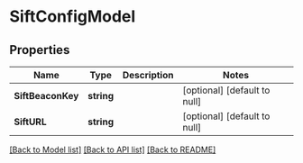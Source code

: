 # SiftConfigModel

## Properties
Name | Type | Description | Notes
------------ | ------------- | ------------- | -------------
**SiftBeaconKey** | **string** |  | [optional] [default to null]
**SiftURL** | **string** |  | [optional] [default to null]

[[Back to Model list]](../README.md#documentation-for-models) [[Back to API list]](../README.md#documentation-for-api-endpoints) [[Back to README]](../README.md)


